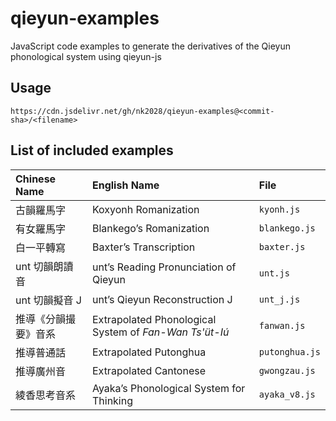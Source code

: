 # qieyun-examples

JavaScript code examples to generate the derivatives of the Qieyun phonological system using qieyun-js

## Usage

```
https://cdn.jsdelivr.net/gh/nk2028/qieyun-examples@<commit-sha>/<filename>
```

## List of included examples

Chinese Name | English Name | File
:- | :- | :-
古韻羅馬字 | Koxyonh Romanization | `kyonh.js`
有女羅馬字 | Blankego’s Romanization | `blankego.js`
白一平轉寫 | Baxter’s Transcription | `baxter.js`
unt 切韻朗讀音 | unt’s Reading Pronunciation of Qieyun | `unt.js`
unt 切韻擬音 J | unt’s Qieyun Reconstruction J | `unt_j.js`
推導《分韻撮要》音系 | Extrapolated Phonological System of _Fan-Wan Ts'üt-Iú_ | `fanwan.js` |
推導普通話 | Extrapolated Putonghua | `putonghua.js`
推導廣州音 | Extrapolated Cantonese | `gwongzau.js`
綾香思考音系 | Ayaka’s Phonological System for Thinking | `ayaka_v8.js`
